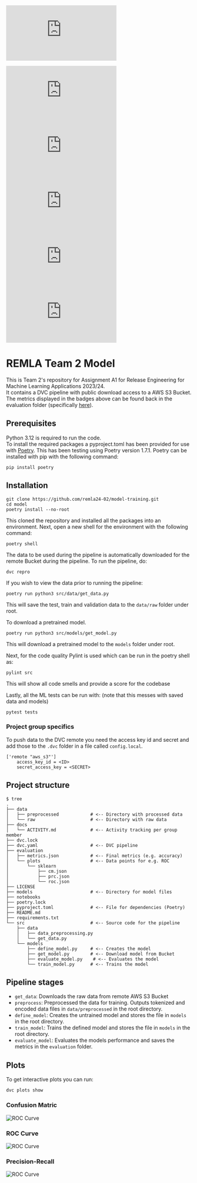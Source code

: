 [![Pylint Score](https://img.shields.io/badge/dynamic/json?style=flat-square&colorA=grey&colorB=99ff99&label=Pylint&query=pylint_score&url=https://raw.githubusercontent.com/remla24-02/model-training/${GITHUB_REF_NAME}/pylint_score.json)](https://github.com/remla24-02/model-training/${GITHUB_REF_NAME}/pylint_score.json)

[![Accuracy](https://img.shields.io/badge/dynamic/json?style=flat-square&colorA=grey&colorB=99ff99&label=Accuracy&query=accuracy&url=https://raw.githubusercontent.com/remla24-02/model-training/${GITHUB_REF_NAME}/evaluation_results/metrics.json)](https://raw.githubusercontent.com/remla24-02/model-training/${GITHUB_REF_NAME}/evaluation_results/metrics.json)  
[![Precision](https://img.shields.io/badge/dynamic/json?style=flat-square&colorA=grey&colorB=99ff99&label=Precision&query=precision&url=https://raw.githubusercontent.com/remla24-02/model-training/${GITHUB_REF_NAME}/evaluation_results/metrics.json)](https://raw.githubusercontent.com/remla24-02/model-training/${GITHUB_REF_NAME}/evaluation_results/metrics.json)  
[![Recall](https://img.shields.io/badge/dynamic/json?style=flat-square&colorA=grey&colorB=99ff99&label=Recall&query=recall&url=https://raw.githubusercontent.com/remla24-02/model-training/${GITHUB_REF_NAME}/evaluation_results/metrics.json)](https://raw.githubusercontent.com/remla24-02/model-training/${GITHUB_REF_NAME}/evaluation_results/metrics.json)  
[![F1](https://img.shields.io/badge/dynamic/json?style=flat-square&colorA=grey&colorB=99ff99&label=F1&query=f1&url=https://raw.githubusercontent.com/remla24-02/model-training/${GITHUB_REF_NAME}/evaluation_results/metrics.json)](https://raw.githubusercontent.com/remla24-02/model-training/${GITHUB_REF_NAME}/evaluation_results/metrics.json)  
[![ROC_AUC](https://img.shields.io/badge/dynamic/json?style=flat-square&colorA=grey&colorB=99ff99&label=ROC_AUC&query=roc_auc&url=https://raw.githubusercontent.com/remla24-02/model-training/${GITHUB_REF_NAME}/evaluation_results/metrics.json)](https://raw.githubusercontent.com/remla24-02/model-training/${GITHUB_REF_NAME}/evaluation_results/metrics.json)


# REMLA Team 2 Model
This is Team 2's repository for Assignment A1 for Release Engineering for Machine Learning Applications 2023/24.  
It contains a DVC pipeline with public download access to a AWS S3 Bucket.  
The metrics displayed in the badges above can be found back in the evaluation folder (specifically [here](https://github.com/remla24-02/model-training/blob/main/evaluation_results/metrics.json)).

## Prerequisites 
Python 3.12 is required to run the code.  
To install the required packages a pyproject.toml has been provided for use with [Poetry](https://python-poetry.org/docs/).
This has been testing using Poetry version 1.7.1.
Poetry can be installed with pip with the following command:
``` console
pip install poetry
```

## Installation

``` console
git clone https://github.com/remla24-02/model-training.git
cd model
poetry install --no-root
```

This cloned the repository and installed all the packages into an environment.
Next, open a new shell for the environment with the following command:
``` console
poetry shell
```

The data to be used during the pipeline is automatically downloaded for the remote Bucket during the pipeline.
To run the pipeline, do:
``` console
dvc repro
```

If you wish to view the data prior to running the pipeline:

``` console
poetry run python3 src/data/get_data.py
```

This will save the test, train and validation data to the `data/raw` folder under root.

To download a pretrained model.

``` console
poetry run python3 src/models/get_model.py
```

This will download a pretrained model to the `models` folder under root.

Next, for the code quality Pylint is used which can be run in the poetry shell as:

``` console
pylint src
```

This will show all code smells and provide a score for the codebase

Lastly, all the ML tests can be run with:
(note that this messes with saved data and models)

``` console
pytest tests
```

### Project group specifics
To push data to the DVC remote you need the access key id and secret and add those to the `.dvc` folder in a file called `config.local`.

``` text
['remote "aws_s3"']
    access_key_id = <ID>
    secret_access_key = <SECRET>
```

## Project structure

```console
$ tree
.
├── data
│   ├── preprocessed            # <-- Directory with processed data
│   └── raw                     # <-- Directory with raw data
├── docs
│   └── ACTIVITY.md             # <-- Activity tracking per group member
├── dvc.lock
├── dvc.yaml                    # <-- DVC pipeline
├── evaluation                  
│   ├── metrics.json            # <-- Final metrics (e.g. accuracy)
│   └── plots                   # <-- Data points for e.g. ROC
│       └── sklearn
│           ├── cm.json
│           ├── prc.json
│           └── roc.json
├── LICENSE
├── models                      # <-- Directory for model files
├── notebooks
├── poetry.lock
├── pyproject.toml              # <-- File for dependencies (Poetry)
├── README.md
├── requirements.txt
└── src                         # <-- Source code for the pipeline
    ├── data
    │   ├── data_preprocessing.py
    │   └── get_data.py
    └── models
        ├── define_model.py     # <-- Creates the model
        ├── get_model.py        # <-- Download model from Bucket
        ├── evaluate_model.py    # <-- Evaluates the model
        └── train_model.py      # <-- Trains the model
```

## Pipeline stages

- `get_data`: Downloads the raw data from remote AWS S3 Bucket
- `preprocess`: Preprocessed the data for training. Outputs tokenized and encoded data files in `data/preprocessed` in the root directory.
- `define_model`: Creates the untrained model and stores the file in `models` in the root directory.
- `train_model`: Trains the defined model and stores the file in `models` in the root directory. 
- `evaluate_model`: Evaluates the models performance and saves the metrics in the `evaluation` folder.

## Plots
To get interactive plots you can run:

``` console
dvc plots show
```

### Confusion Matric
![ROC Curve](https://raw.githubusercontent.com/remla24-02/model-training/main/evaluation_results/plots/cm.png)

### ROC Curve
![ROC Curve](https://raw.githubusercontent.com/remla24-02/model-training/main/evaluation_results/plots/roc.png)

### Precision-Recall
![ROC Curve](https://raw.githubusercontent.com/remla24-02/model-training/main/evaluation_results/plots/prc.png)